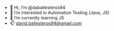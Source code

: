 - 👋 Hi, I’m @daballesteros94
- 👀 I’m interested in Automation Testing (Java, JS)
- 🌱 I’m currently learning JS
- 📫 david.ballesteros94@gmail.com

<!---
daballesteros94/daballesteros94 is a ✨ special ✨ repository because its `README.md` (this file) appears on your GitHub profile.
You can click the Preview link to take a look at your changes.
--->
